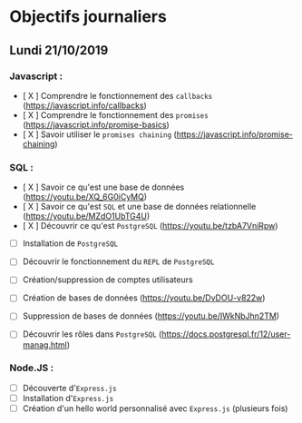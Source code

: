 # Objectifs journaliers

## Lundi 21/10/2019

### Javascript : 

  * [ X ] Comprendre le fonctionnement des `callbacks` (https://javascript.info/callbacks)
  * [ X ] Comprendre le fonctionnement des `promises` (https://javascript.info/promise-basics)
  * [ X ] Savoir utiliser le `promises chaining` (https://javascript.info/promise-chaining)


### SQL :

* [ X ] Savoir ce qu'est une base de données (https://youtu.be/XQ_6G0iCyMQ)
* [ X ] Savoir ce qu'est `SQL` et une base de données relationnelle (https://youtu.be/MZdO1UbTG4U)
* [ X ] Découvrir ce qu'est `PostgreSQL` (https://youtu.be/tzbA7VniRpw)
* [ ] Installation de `PostgreSQL`
* [ ] Découvrir le fonctionnement du `REPL` de `PostgreSQL`
* [ ] Création/suppression de comptes utilisateurs
* [ ] Création de bases de données (https://youtu.be/DvDOU-v822w)
* [ ] Suppression de bases de données (https://youtu.be/IWkNbJhn2TM)
* [ ] Découvrir les rôles dans `PostgreSQL` (https://docs.postgresql.fr/12/user-manag.html)


### Node.JS : 

* [ ] Découverte d'`Express.js`
* [ ] Installation d'`Express.js`
* [ ] Création d'un hello world personnalisé avec `Express.js` (plusieurs fois)
